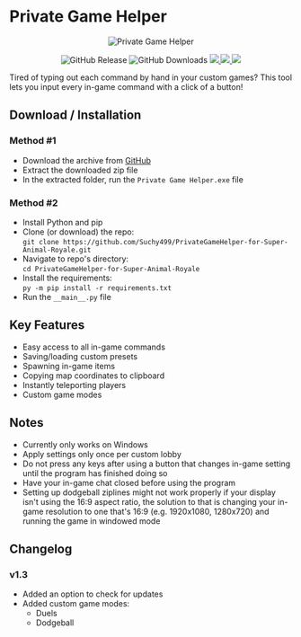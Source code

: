 # Private Game Helper

<p align="center"><img src="https://lookimg.com/images/2024/02/14/QmjqnK.gif" alt="Private Game Helper"></p>

<p align="center">
  <img src="https://img.shields.io/github/v/release/Suchy499/PrivateGameHelper-for-Super-Animal-Royale?style=for-the-badge" alt="GitHub Release">
  <img src="https://img.shields.io/github/downloads/Suchy499/PrivateGameHelper-for-Super-Animal-Royale/total?style=for-the-badge" alt="GitHub Downloads">
  <a href="https://discord.com/users/484740625137139733">
    <img src="https://img.shields.io/badge/Discord-5865F2?style=for-the-badge&logo=discord&logoColor=white">
  </a>
  <a href="https://twitter.com/Suchy4992">
    <img src="https://img.shields.io/badge/Twitter-1DA1F2?style=for-the-badge&logo=twitter&logoColor=white">
  </a>
  <a href="https://ko-fi.com/suchy499">
    <img src="https://img.shields.io/badge/Ko--fi-F16061?style=for-the-badge&logo=ko-fi&logoColor=white">
  </a>
</p>

Tired of typing out each command by hand in your custom games?
This tool lets you input every in-game command with a click of a button!

## Download / Installation

### Method #1

- Download the archive from [GitHub](https://github.com/Suchy499/PrivateGameHelper-for-Super-Animal-Royale/releases/latest)
- Extract the downloaded zip file
- In the extracted folder, run the `Private Game Helper.exe` file

### Method #2

- Install Python and pip
- Clone (or download) the repo:<br>
  `git clone https://github.com/Suchy499/PrivateGameHelper-for-Super-Animal-Royale.git`
- Navigate to repo's directory:<br>
  `cd PrivateGameHelper-for-Super-Animal-Royale`
- Install the requirements:<br>
  `py -m pip install -r requirements.txt`
- Run the `__main__.py` file

## Key Features

- Easy access to all in-game commands
- Saving/loading custom presets
- Spawning in-game items
- Copying map coordinates to clipboard
- Instantly teleporting players
- Custom game modes

## Notes

- Currently only works on Windows
- Apply settings only once per custom lobby
- Do not press any keys after using a button that changes in-game setting until the program has finished doing so
- Have your in-game chat closed before using the program
- Setting up dodgeball ziplines might not work properly if your display isn't using the 16:9 aspect ratio,
the solution to that is changing your in-game resolution to one that's 16:9 (e.g. 1920x1080, 1280x720) and running the game in windowed mode

## Changelog

### v1.3

- Added an option to check for updates
- Added custom game modes:
  - Duels
  - Dodgeball
